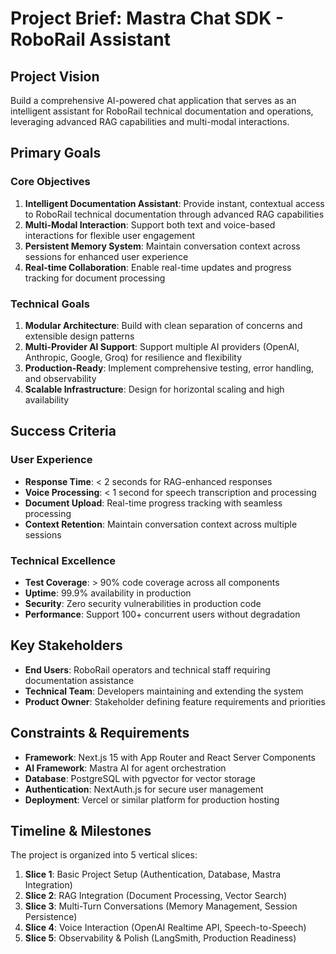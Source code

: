 # Project Brief: Mastra Chat SDK - RoboRail Assistant

## Project Vision

Build a comprehensive AI-powered chat application that serves as an intelligent assistant for RoboRail technical documentation and operations, leveraging advanced RAG capabilities and multi-modal interactions.

## Primary Goals

### Core Objectives
1. **Intelligent Documentation Assistant**: Provide instant, contextual access to RoboRail technical documentation through advanced RAG capabilities
2. **Multi-Modal Interaction**: Support both text and voice-based interactions for flexible user engagement
3. **Persistent Memory System**: Maintain conversation context across sessions for enhanced user experience
4. **Real-time Collaboration**: Enable real-time updates and progress tracking for document processing

### Technical Goals
1. **Modular Architecture**: Build with clean separation of concerns and extensible design patterns
2. **Multi-Provider AI Support**: Support multiple AI providers (OpenAI, Anthropic, Google, Groq) for resilience and flexibility
3. **Production-Ready**: Implement comprehensive testing, error handling, and observability
4. **Scalable Infrastructure**: Design for horizontal scaling and high availability

## Success Criteria

### User Experience
- **Response Time**: < 2 seconds for RAG-enhanced responses
- **Voice Processing**: < 1 second for speech transcription and processing
- **Document Upload**: Real-time progress tracking with seamless processing
- **Context Retention**: Maintain conversation context across multiple sessions

### Technical Excellence
- **Test Coverage**: > 90% code coverage across all components
- **Uptime**: 99.9% availability in production
- **Security**: Zero security vulnerabilities in production code
- **Performance**: Support 100+ concurrent users without degradation

## Key Stakeholders
- **End Users**: RoboRail operators and technical staff requiring documentation assistance
- **Technical Team**: Developers maintaining and extending the system
- **Product Owner**: Stakeholder defining feature requirements and priorities

## Constraints & Requirements
- **Framework**: Next.js 15 with App Router and React Server Components
- **AI Framework**: Mastra AI for agent orchestration
- **Database**: PostgreSQL with pgvector for vector storage
- **Authentication**: NextAuth.js for secure user management
- **Deployment**: Vercel or similar platform for production hosting

## Timeline & Milestones
The project is organized into 5 vertical slices:
1. **Slice 1**: Basic Project Setup (Authentication, Database, Mastra Integration)
2. **Slice 2**: RAG Integration (Document Processing, Vector Search)
3. **Slice 3**: Multi-Turn Conversations (Memory Management, Session Persistence)
4. **Slice 4**: Voice Interaction (OpenAI Realtime API, Speech-to-Speech)
5. **Slice 5**: Observability & Polish (LangSmith, Production Readiness) 
